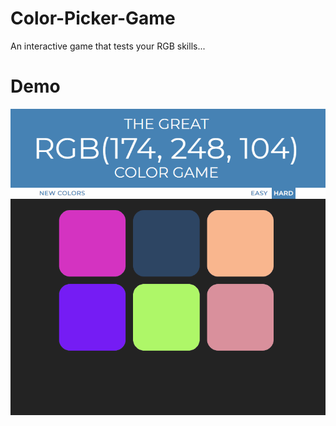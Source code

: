 # Color-Picker-Game
An interactive game that tests your RGB skills...


# Demo
![Color Picker Game Demo](demo/ColorPicker.gif)
